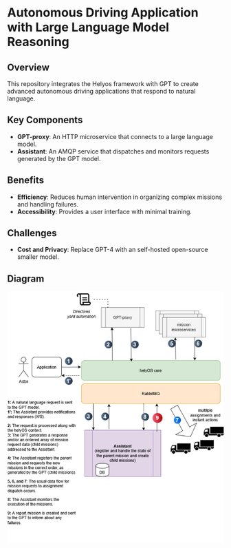 # Autonomous Driving Application with Large Language Model Reasoning

## Overview
This repository integrates the Helyos framework with GPT to create advanced autonomous driving applications that respond to natural language.

## Key Components
- **GPT-proxy**: An HTTP microservice that connects to a large language model.
- **Assistant**: An AMQP service that dispatches and monitors requests generated by the GPT model.

## Benefits
- **Efficiency**: Reduces human intervention in organizing complex missions and handling failures.
- **Accessibility**: Provides a user interface with minimal training.

## Challenges
- **Cost and Privacy**: Replace GPT-4 with an self-hosted open-source smaller model.

## Diagram
![Integration Diagram](helyosGPT.drawio.png)

